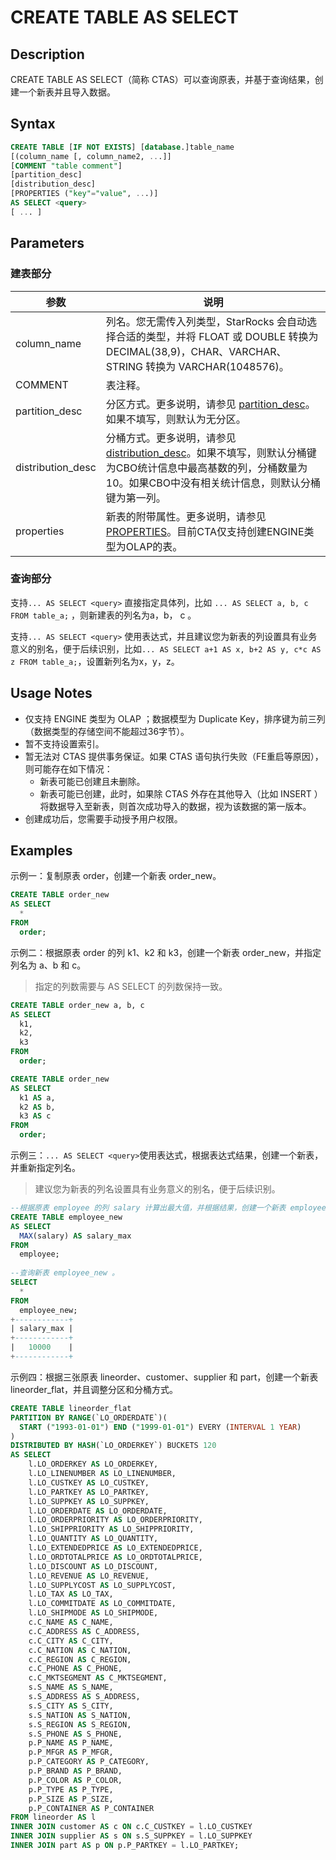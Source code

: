 # CREATE TABLE AS SELECT

## Description  

CREATE TABLE AS SELECT（简称 CTAS）可以查询原表，并基于查询结果，创建一个新表并且导入数据。

## Syntax

```SQL
CREATE TABLE [IF NOT EXISTS] [database.]table_name
[(column_name [, column_name2, ...]]
[COMMENT "table comment"]
[partition_desc]
[distribution_desc]
[PROPERTIES ("key"="value", ...)]
AS SELECT <query>
[ ... ]
```

## Parameters

### 建表部分

| 参数             | 说明                                                         |
| ---------------- | ------------------------------------------------------------ |
| column_name      | 列名。您无需传入列类型，StarRocks 会自动选择合适的类型，并将 FLOAT 或 DOUBLE 转换为 DECIMAL(38,9)，CHAR、VARCHAR、STRING 转换为 VARCHAR(1048576)。 |
| COMMENT          | 表注释。                                                     |
| partition_desc   | 分区方式。更多说明，请参见 [partition_desc](CREATE%20TABLE.md/#syntax)。如果不填写，则默认为无分区。 |
| distribution_desc | 分桶方式。更多说明，请参见 [distribution_desc](CREATE%20TABLE.md/#syntax)。如果不填写，则默认分桶键为CBO统计信息中最高基数的列，分桶数量为10。如果CBO中没有相关统计信息，则默认分桶键为第一列。 |
| properties       | 新表的附带属性。更多说明，请参见 [PROPERTIES](CREATE%20TABLE.md/#syntax)。目前CTA仅支持创建ENGINE类型为OLAP的表。 |

### 查询部分

支持`... AS SELECT <query>` 直接指定具体列，比如 `... AS SELECT a, b, c FROM table_a;` ，则新建表的列名为a，b， c 。

支持`... AS SELECT <query>` 使用表达式，并且建议您为新表的列设置具有业务意义的别名，便于后续识别，比如`... AS SELECT a+1 AS x, b+2 AS y, c*c AS z FROM table_a;`，设置新列名为x，y，z。

## Usage Notes

- 仅支持 ENGINE 类型为 OLAP ；数据模型为 Duplicate Key，排序键为前三列（数据类型的存储空间不能超过36字节）。
- 暂不支持设置索引。
- 暂无法对 CTAS 提供事务保证。如果 CTAS 语句执行失败（FE重启等原因），则可能存在如下情况：
  - 新表可能已创建且未删除。
  - 新表可能已创建，此时，如果除 CTAS 外存在其他导入（比如 INSERT ）将数据导入至新表，则首次成功导入的数据，视为该数据的第一版本。
- 创建成功后，您需要手动授予用户权限。

## Examples

示例一：复制原表 order，创建一个新表 order_new。

```SQL
CREATE TABLE order_new 
AS SELECT 
  * 
FROM 
  order;
```

示例二：根据原表 order 的列 k1、k2 和 k3，创建一个新表 order_new，并指定列名为 a、b 和 c。

> 指定的列数需要与 AS SELECT *<query>* 的列数保持一致。

```SQL
CREATE TABLE order_new a, b, c 
AS SELECT 
  k1, 
  k2, 
  k3 
FROM 
  order;
```

```SQL
CREATE TABLE order_new 
AS SELECT 
  k1 AS a, 
  k2 AS b, 
  k3 AS c 
FROM 
  order;
```

示例三：`... AS SELECT <query>`使用表达式，根据表达式结果，创建一个新表，并重新指定列名。

> 建议您为新表的列名设置具有业务意义的别名，便于后续识别。

```SQL
--根据原表 employee 的列 salary 计算出最大值，并根据结果，创建一个新表 employee_new 并指定新列名为 salary_new 。
CREATE TABLE employee_new 
AS SELECT 
  MAX(salary) AS salary_max 
FROM 
  employee;
 
--查询新表 employee_new 。
SELECT 
  * 
FROM 
  employee_new;
+------------+
| salary_max |
+------------+
|   10000    |
+------------+
```

示例四：根据三张原表 lineorder、customer、supplier 和 part，创建一个新表 lineorder_flat，并且调整分区和分桶方式。

```SQL
CREATE TABLE lineorder_flat
PARTITION BY RANGE(`LO_ORDERDATE`)(
  START ("1993-01-01") END ("1999-01-01") EVERY (INTERVAL 1 YEAR)
)
DISTRIBUTED BY HASH(`LO_ORDERKEY`) BUCKETS 120 
AS SELECT
    l.LO_ORDERKEY AS LO_ORDERKEY,
    l.LO_LINENUMBER AS LO_LINENUMBER,
    l.LO_CUSTKEY AS LO_CUSTKEY,
    l.LO_PARTKEY AS LO_PARTKEY,
    l.LO_SUPPKEY AS LO_SUPPKEY,
    l.LO_ORDERDATE AS LO_ORDERDATE,
    l.LO_ORDERPRIORITY AS LO_ORDERPRIORITY,
    l.LO_SHIPPRIORITY AS LO_SHIPPRIORITY,
    l.LO_QUANTITY AS LO_QUANTITY,
    l.LO_EXTENDEDPRICE AS LO_EXTENDEDPRICE,
    l.LO_ORDTOTALPRICE AS LO_ORDTOTALPRICE,
    l.LO_DISCOUNT AS LO_DISCOUNT,
    l.LO_REVENUE AS LO_REVENUE,
    l.LO_SUPPLYCOST AS LO_SUPPLYCOST,
    l.LO_TAX AS LO_TAX,
    l.LO_COMMITDATE AS LO_COMMITDATE,
    l.LO_SHIPMODE AS LO_SHIPMODE,
    c.C_NAME AS C_NAME,
    c.C_ADDRESS AS C_ADDRESS,
    c.C_CITY AS C_CITY,
    c.C_NATION AS C_NATION,
    c.C_REGION AS C_REGION,
    c.C_PHONE AS C_PHONE,
    c.C_MKTSEGMENT AS C_MKTSEGMENT,
    s.S_NAME AS S_NAME,
    s.S_ADDRESS AS S_ADDRESS,
    s.S_CITY AS S_CITY,
    s.S_NATION AS S_NATION,
    s.S_REGION AS S_REGION,
    s.S_PHONE AS S_PHONE,
    p.P_NAME AS P_NAME,
    p.P_MFGR AS P_MFGR,
    p.P_CATEGORY AS P_CATEGORY,
    p.P_BRAND AS P_BRAND,
    p.P_COLOR AS P_COLOR,
    p.P_TYPE AS P_TYPE,
    p.P_SIZE AS P_SIZE,
    p.P_CONTAINER AS P_CONTAINER
FROM lineorder AS l
INNER JOIN customer AS c ON c.C_CUSTKEY = l.LO_CUSTKEY
INNER JOIN supplier AS s ON s.S_SUPPKEY = l.LO_SUPPKEY
INNER JOIN part AS p ON p.P_PARTKEY = l.LO_PARTKEY;
```

